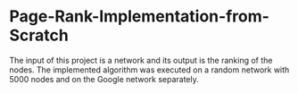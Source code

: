 # Page-Rank-Implementation-from-Scratch
The input of this project is a network and its output is the ranking of the nodes.
The implemented algorithm was executed on a random network with 5000 nodes and on the Google network separately.
